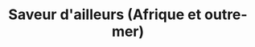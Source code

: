 ---
title: "Saveur d'ailleurs (Afrique et outre-mer)"
url: /lyon/saveur-dailleurs-afrique-et-outre-mer/
shop: Lebensmittel
---